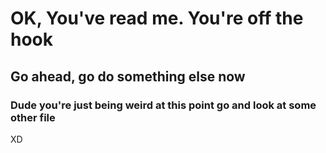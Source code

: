 # OK, You've read me. You're off the hook

## Go ahead, go do something else now

### Dude you're just being weird at this point go and look at some other file

XD
